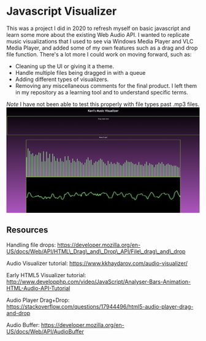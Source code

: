 # Javascript Visualizer
This was a project I did in 2020 to refresh myself on basic javascript and learn some more about the existing Web Audio API. I wanted to replicate music visualizations that I used to see via Windows Media Player and VLC Media Player, and added some of my own features such as a drag and drop file function. There's a lot more I could work on moving forward, such as:

- Cleaning up the UI or giving it a theme. 
- Handle multiple files being dragged in with a queue
- Adding different types of visualizers.
- Removing any miscellaneous comments for the final product. I left them in my repository as a learning tool and to understand specific terms.

*Note* I have not been able to test this properly with file types past .mp3 files.
![Visualizer Screenshot](app_screenshot.png)
## Resources
Handling file drops: https://developer.mozilla.org/en-US/docs/Web/API/HTML\_Drag\_and\_Drop\_API/File\_drag\_and\_drop

Audio Visualizer tutorial: https://www.kkhaydarov.com/audio-visualizer/

Early HTML5 Visualizer tutorial: http://www.developphp.com/video/JavaScript/Analyser-Bars-Animation-HTML-Audio-API-Tutorial

Audio Player Drag+Drop: https://stackoverflow.com/questions/17944496/html5-audio-player-drag-and-drop

Audio Buffer: https://developer.mozilla.org/en-US/docs/Web/API/AudioBuffer